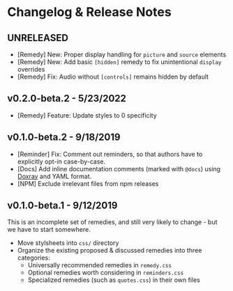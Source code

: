 # Changelog & Release Notes

## UNRELEASED

- [Remedy] New: Proper display handling for `picture` and `source` elements
- [Remedy] New: Add basic `[hidden]` remedy
  to fix unintentional `display` overrides
- [Remedy] Fix: Audio without `[controls]` remains hidden by default

## v0.2.0-beta.2 - 5/23/2022

- [Remedy] Feature: Update styles to 0 specificity

## v0.1.0-beta.2 - 9/18/2019

- [Reminder] Fix: Comment out reminders,
  so that authors have to explicitly opt-in
  case-by-case.
- [Docs] Add inline documentation comments
  (marked with `@docs`)
  using [Doxray](https://github.com/himedlooff/doxray)
  and YAML format.
- [NPM] Exclude irrelevant files from npm releases

## v0.1.0-beta.1 - 9/12/2019

This is an incomplete set of remedies,
and still very likely to change -
but we have to start somewhere.

- Move stylsheets into `css/` directory
- Organize the existing proposed & discussed remedies into three categories:
  - Universally recommended remedies in `remedy.css`
  - Optional remedies worth considering in `reminders.css`
  - Specialized remedies (such as `quotes.css`) in their own files
